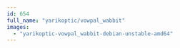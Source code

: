 ```yaml
---
id: 654
full_name: "yarikoptic/vowpal_wabbit"
images: 
  - "yarikoptic-vowpal_wabbit-debian-unstable-amd64"
---
```

